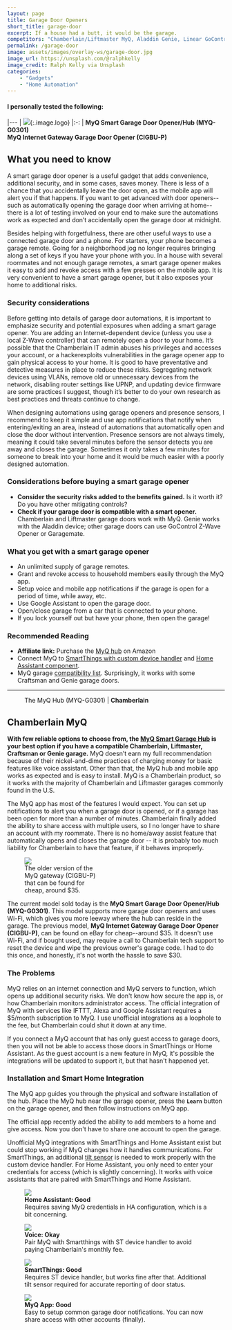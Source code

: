 ```yaml
---
layout: page
title: Garage Door Openers
short_title: garage-door
excerpt: If a house had a butt, it would be the garage.
competitors: "Chamberlain/Liftmaster MyQ, Aladdin Genie, Linear GoControl, Gogogate, Garagemate"
permalink: /garage-door
image: assets/images/overlay-ws/garage-door.jpg
image_url: https://unsplash.com/@ralphkelly
image_credit: Ralph Kelly via Unsplash
categories: 
    - "Gadgets"
    - "Home Automation"
---
```


<!--more-->

#### I personally tested the following:

|---
| ![](assets\images\logo\chamberlain.png){:.image.logo}
|:-:
| **MyQ Smart Garage Door Opener/Hub (MYQ-G0301)**<br>**MyQ Internet Gateway Garage Door Opener (CIGBU-P)**


## What you need to know

A smart garage door opener is a useful gadget that adds convenience, additional security, and in some cases, saves money. There is less of a chance that you accidentally leave the door open, as the mobile app will alert you if that happens. If you want to get advanced with door openers--such as automatically opening the garage door when arriving at home--there is a lot of testing involved on your end to make sure the automations work as expected and don’t accidentally open the garage door at midnight.

Besides helping with forgetfulness, there are other useful ways to use a connected garage door and a phone. For starters, your phone becomes a garage remote. Going for a neighborhood jog no longer requires bringing along a set of keys if you have your phone with you. In a house with several roommates and not enough garage remotes, a smart garage opener makes it easy to add and revoke access with a few presses on the mobile app. It is very convenient to have a smart garage opener, but it also exposes your home to additional risks.

### Security considerations

Before getting into details of garage door automations, it is important to emphasize security and potential exposures when adding a smart garage opener. You are adding an Internet-dependent device (unless you use a local Z-Wave controller) that can remotely open a door to your home. It’s possible that the Chamberlain IT admin abuses his privileges and accesses your account, or a hackerexploits vulnerabilities in the garage opener app to gain physical access to your home.  It is good to have preventative and detective measures in place to reduce these risks. Segregating network devices using VLANs, remove old or unnecessary devices from the network, disabling router settings like UPNP, and updating device firmware are some practices I suggest, though it’s better to do your own research as best practices and threats continue to change.

When designing automations using garage openers and presence sensors, I recommend to keep it simple and use app notifications that notify when entering/exiting an area, instead of automations that automatically open and close the door without intervention. Presence sensors are not always timely, meaning it could take several minutes before the sensor detects you are away and closes the garage. Sometimes it only takes a few minutes for someone to break into your home and it would be much easier with a poorly designed automation.

### Considerations before buying a smart garage opener

<ul class="alt">
  <li><strong>Consider the security risks added to the benefits gained.</strong> Is it worth it? Do you have other mitigating controls?</li>
  <li><strong>Check if your garage door is compatible with a smart opener.</strong> Chamberlain and Liftmaster garage doors work with MyQ. Genie works with the Aladdin device; other garage doors can use GoControl Z-Wave Opener or Garagemate.</li>
</ul>

### What you get with a smart garage opener

<ul class="alt">
  <li>An unlimited supply of garage remotes.</li>
  <li>Grant and revoke access to household members easily through the MyQ app.</li>
  <li>Setup voice and mobile app notifications if the garage is open for a period of time, while away, etc.</li>
  <li>Use Google Assistant to open the garage door.</li>
  <li>Open/close garage from a car that is connected to your phone.</li>
  <li>If you lock yourself out but have your phone, then open the garage!</li>
</ul>

### Recommended Reading
<ul class="alt">
  <li><strong>Affiliate link:</strong> Purchase the <a href="https://amzn.to/2Uxu8qH">MyQ hub</a> on Amazon</li>
  <li> Connect MyQ to <a href="https://community.smartthings.com/t/release-myq-lite-door-and-lamp-control-for-liftmaster-chamberlain/49150">SmartThings with custom device handler</a> and <a href="https://www.home-assistant.io/components/myq/">Home Assistant component</a>.</li>
  <li>MyQ garage <a href="https://support.chamberlaingroup.com/s/article/List-of-compatible-garage-door-openers-for-MyQ-Garage-1484145635905">compatibility list</a>. Surprisingly, it works with some Craftsman and Genie garage doors.
</ul>

<!-- Product Review section -->
<hr class="major" />

<figure class="align-left">
  <img src="assets\images\product-photo\myq.jpg" alt=""/>
  <figcaption>
    The MyQ Hub (MYQ-G0301) |  <strong>Chamberlain</strong>
  </figcaption>
</figure>

## Chamberlain MyQ

**With few reliable options to choose from, the [MyQ Smart Garage Hub](https://amzn.to/2IQIn4u) is your best option if you have a compatible Chamberlain, Liftmaster, Craftsman or Genie garage.**  MyQ doesn’t earn my full recommendation because of their nickel-and-dime practices of charging money for basic features like voice assistant. Other than that, the MyQ hub and mobile app works as expected and is easy to install. MyQ is a Chamberlain product, so it works with the majority of Chamberlain and Liftmaster garages commonly found in the U.S.

The MyQ app has most of the features I would expect. You can set up notifications to alert you when a garage door is opened, or if a garage has been open for more than a number of minutes. Chamberlain finally added the ability to share access with multiple users, so I no longer have to share an account with my roommate. There is no home/away assist feature that automatically opens and closes the garage door -- it is probably too much liability for Chamberlain to have that feature, if it behaves improperly. 

<figure class="align-center" style="width:35%;" >
 <a class="image-link" href="assets\images\product-photo\myq.png" ><img src="assets\images\product-photo\myq.png"  /></a>
 <figcaption>
The older version of the MyQ gateway (CIGBU-P) that can be found for cheap, around $35.
 </figcaption>
</figure>

The current model sold today is the **MyQ Smart Garage Door Opener/Hub (MYQ-G0301)**. This model supports more garage door openers and uses Wi-Fi, which gives you more leeway where the hub can reside in the garage. The previous model, **MyQ Internet Gateway Garage Door Opener (CIGBU-P)**, can be found on eBay for cheap--around $35. It doesn't use Wi-Fi, and if bought used, may require a call to Chamberlain tech support to reset the device and wipe the previous owner's garage code. I had to do this once, and honestly, it's not worth the hassle to save $30.


### The Problems

MyQ relies on an internet connection and MyQ servers to function, which opens up additional security risks. We don't know how secure the app is, or how Chamberlain monitors administrator access. The official integration of MyQ with services like IFTTT, Alexa and Google Assistant requires a $5/month subscription to MyQ. I use unofficial integrations as a loophole to the fee, but Chamberlain could shut it down at any time.

If you connect a MyQ account that has only guest access to garage doors, then you will not be able to access those doors in SmartThings or Home Assistant. As the guest account is a new feature in MyQ, it's possible the integrations will be updated to support it, but that hasn't happened yet.

### Installation and Smart Home Integration

The MyQ app guides you through the physical and software installation of the hub.  Place the MyQ hub near the garage opener, press the **``Learn``** button on the garage opener, and then follow instructions on MyQ app.

The official app recently added the ability to add members to a home and give access. Now you don't have to share one account to open the garage.

Unofficial MyQ integrations with SmartThings and Home Assistant exist but could stop working if MyQ changes how it handles communications. For SmartThings, an additional [tilt sensor](tilt-sensor) is needed to work properly with the custom device handler. For Home Assistant, you only need to enter your credentials for access (which is slightly concerning).  It works with voice assistants that are paired with SmartThings and Home Assistant. 


<div class="row">
	<!-- Break -->
	<div class="6u 12u$(medium)">
	  <figure class="fourthtest">
        <img src="assets/images/integrations/myq-ha.png" />
        <figcaption>
          <strong>Home Assistant: Good</strong><br>Requires saving MyQ credentials in HA configuration, which is a bit concerning. 
        </figcaption>
      </figure>
	</div>
	<div class="6u 12u$(medium)">
      <figure class="fourthtest">
       <img src="assets/images/integrations/google-home.png" />
       <figcaption>
         <strong>Voice: Okay</strong><br>Pair MyQ with Smartthings with ST device handler to avoid paying Chamberlain's monthly fee.
       </figcaption>
      </figure>
	</div>
</div>

<div class="row">
	<!-- Break -->
	<div class="6u 12u$(medium)">
      <figure class="fourthtest">
      <img src="assets/images/integrations/myq-st.png" />
      <figcaption>
      <strong>SmartThings: Good</strong><br>Requires ST device handler, but works fine after that. Additional tilt sensor required for accurate reporting of door status.
      </figcaption>
      </figure>
	</div>
	<div class="6u 12u$(medium)">
      <figure class="fourthtest">
       <img src="assets/images/integrations/myq-app.png" />
       <figcaption>
         <strong>MyQ App: Good</strong><br>Easy to setup common garage door notifications. You can now share access with other accounts (finally).
       </figcaption>
      </figure>
	</div>
</div>
